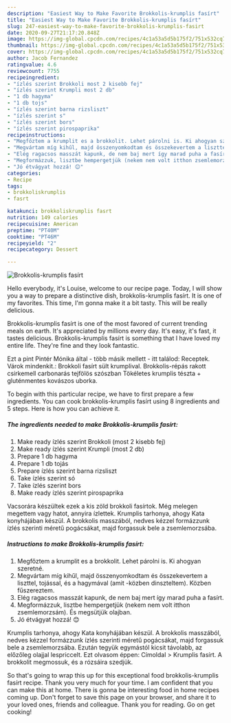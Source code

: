 ```yaml
---
description: "Easiest Way to Make Favorite Brokkolis-krumplis fasírt"
title: "Easiest Way to Make Favorite Brokkolis-krumplis fasírt"
slug: 247-easiest-way-to-make-favorite-brokkolis-krumplis-fasirt
date: 2020-09-27T21:17:20.848Z
image: https://img-global.cpcdn.com/recipes/4c1a53a5d5b175f2/751x532cq70/brokkolis-krumplis-fasirt-recept-foto.jpg
thumbnail: https://img-global.cpcdn.com/recipes/4c1a53a5d5b175f2/751x532cq70/brokkolis-krumplis-fasirt-recept-foto.jpg
cover: https://img-global.cpcdn.com/recipes/4c1a53a5d5b175f2/751x532cq70/brokkolis-krumplis-fasirt-recept-foto.jpg
author: Jacob Fernandez
ratingvalue: 4.6
reviewcount: 7755
recipeingredient:
- "ízlés szerint Brokkoli most 2 kisebb fej"
- "ízlés szerint Krumpli most 2 db"
- "1 db hagyma"
- "1 db tojs"
- "ízlés szerint barna rizsliszt"
- "ízlés szerint s"
- "ízlés szerint bors"
- "ízlés szerint pirospaprika"
recipeinstructions:
- "Megfőztem a krumplit es a brokkolit. Lehet párolni is. Ki ahogyan szeretné."
- "Megvártam míg kihűl, majd összenyomkodtam és összekevertem a liszttel, tojással, és a hagymával (amit -közben dinszteltem). Közben fűszereztem."
- "Elég ragacsos masszát kapunk, de nem baj mert így marad puha a fasírt."
- "Megformázzuk, lisztbe hempergetjük (nekem nem volt itthon zsemlemorzsám). És megsütjük olajban."
- "Jó étvágyat hozzá! 😊"
categories:
- Recipe
tags:
- brokkoliskrumplis
- fasrt

katakunci: brokkoliskrumplis fasrt 
nutrition: 149 calories
recipecuisine: American
preptime: "PT40M"
cooktime: "PT46M"
recipeyield: "2"
recipecategory: Dessert

---
```



![Brokkolis-krumplis fasírt](https://img-global.cpcdn.com/recipes/4c1a53a5d5b175f2/751x532cq70/brokkolis-krumplis-fasirt-recept-foto.jpg)

Hello everybody, it's Louise, welcome to our recipe page. Today, I will show you a way to prepare a distinctive dish, brokkolis-krumplis fasírt. It is one of my favorites. This time, I'm gonna make it a bit tasty. This will be really delicious.

Brokkolis-krumplis fasírt is one of the most favored of current trending meals on earth. It's appreciated by millions every day. It's easy, it's fast, it tastes delicious. Brokkolis-krumplis fasírt is something that I have loved my entire life. They're fine and they look fantastic.

Ezt a pint Pintér Mónika által - több másik mellett - itt találod: Receptek. Várok mindenkit.: Brokkoli fasírt sült krumplival. Brokkolis-répás rakott csirkemell carbonarás tejfölös szószban Tökéletes krumplis tészta + gluténmentes kovászos uborka.


To begin with this particular recipe, we have to first prepare a few ingredients. You can cook brokkolis-krumplis fasírt using 8 ingredients and 5 steps. Here is how you can achieve it.

<!--inarticleads1-->

##### The ingredients needed to make Brokkolis-krumplis fasírt:

1. Make ready ízlés szerint Brokkoli (most 2 kisebb fej)
1. Make ready ízlés szerint Krumpli (most 2 db)
1. Prepare 1 db hagyma
1. Prepare 1 db tojás
1. Prepare ízlés szerint barna rizsliszt
1. Take ízlés szerint só
1. Take ízlés szerint bors
1. Make ready ízlés szerint pirospaprika


Vacsorára készültek ezek a kis zöld brokkoli fasírtok. Még melegen megettem vagy hatot, annyira ízlettek. Krumplis tarhonya, ahogy Kata konyhájában készül. A brokkolis masszából, nedves kézzel formázzunk ízlés szerinti méretű pogácsákat, majd forgassuk bele a zsemlemorzsába. 

<!--inarticleads2-->

##### Instructions to make Brokkolis-krumplis fasírt:

1. Megfőztem a krumplit es a brokkolit. Lehet párolni is. Ki ahogyan szeretné.
1. Megvártam míg kihűl, majd összenyomkodtam és összekevertem a liszttel, tojással, és a hagymával (amit -közben dinszteltem). Közben fűszereztem.
1. Elég ragacsos masszát kapunk, de nem baj mert így marad puha a fasírt.
1. Megformázzuk, lisztbe hempergetjük (nekem nem volt itthon zsemlemorzsám). És megsütjük olajban.
1. Jó étvágyat hozzá! 😊


Krumplis tarhonya, ahogy Kata konyhájában készül. A brokkolis masszából, nedves kézzel formázzunk ízlés szerinti méretű pogácsákat, majd forgassuk bele a zsemlemorzsába. Ezután tegyük egymástól kicsit távolabb, az előzőleg olajjal lespriccelt. Ezt olvasom éppen: Címoldal &gt; Krumplis fasírt. A brokkolit megmossuk, és a rózsáira szedjük. 

So that's going to wrap this up for this exceptional food brokkolis-krumplis fasírt recipe. Thank you very much for your time. I am confident that you can make this at home. There is gonna be interesting food in home recipes coming up. Don't forget to save this page on your browser, and share it to your loved ones, friends and colleague. Thank you for reading. Go on get cooking!
